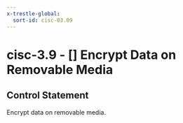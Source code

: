 ```yaml
---
x-trestle-global:
  sort-id: cisc-03.09
---
```


# cisc-3.9 - \[\] Encrypt Data on Removable Media

## Control Statement

Encrypt data on removable media.
